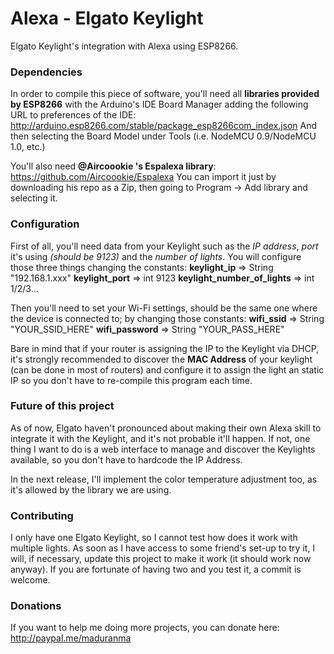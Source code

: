 # Alexa - Elgato Keylight
Elgato Keylight's integration with Alexa using ESP8266.

### Dependencies
In order to compile this piece of software, you'll need all **libraries provided by ESP8266** with the Arduino's IDE Board Manager adding the following URL to preferences of the IDE:
http://arduino.esp8266.com/stable/package_esp8266com_index.json
And then selecting the Board Model under Tools (i.e. NodeMCU 0.9/NodeMCU 1.0, etc.)

You'll also need **@Aircoookie 's Espalexa library**: https://github.com/Aircoookie/Espalexa
You can import it just by downloading his repo as a Zip, then going to Program -> Add library and selecting it.

### Configuration
First of all, you'll need data from your Keylight such as the *IP address*, *port* it's using *(should be 9123)* and the *number of lights*.
You will configure those three things changing the constants:
**keylight_ip** => String "192.168.1.xxx"
**keylight_port** => int 9123
**keylight_number_of_lights** => int 1/2/3...

Then you'll need to set your Wi-Fi settings, should be the same one where the device is connected to; by changing those constants:
**wifi_ssid** => String "YOUR_SSID_HERE"
**wifi_password** => String "YOUR_PASS_HERE"

Bare in mind that if your router is assigning the IP to the Keylight via DHCP, it's strongly recommended to discover the **MAC Address** of your keylight (can be done in most of routers) and configure it to assign the light an static IP so you don't have to re-compile this program each time.

### Future of this project
As of now, Elgato haven't pronounced about making their own Alexa skill to integrate it with the Keylight, and it's not probable it'll happen.
If not, one thing I want to do is a web interface to manage and discover the Keylights available, so you don't have to hardcode the IP Address.

In the next release, I'll implement the color temperature adjustment too, as it's allowed by the library we are using.

### Contributing
I only have one Elgato Keylight, so I cannot test how does it work with multiple lights. As soon as I have access to some friend's set-up to try it, I will, if necessary, update this project to make it work (it should work now anyway).
If you are fortunate of having two and you test it, a commit is welcome.

### Donations
If you want to help me doing more projects, you can donate here: http://paypal.me/maduranma